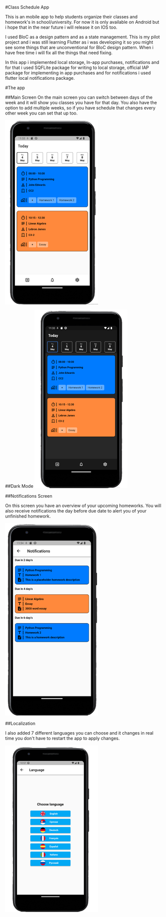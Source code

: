 #Class Schedule App

This is an mobile app to help students organize their classes and homework's in school/university. For now it is only available on Android
but i hope that in the near future i will release it on IOS too.

I used BloC as a design pattern and as a state management. This is my pilot project and i was still learning Flutter as i was
developing it so you might see some things that are unconventional for BloC design pattern. When i have free time i will
fix all the things that need fixing.

In this app i implemented local storage, In-app purchases, notifications and for that i used SQFLite package for writing to local storage,
official IAP package for implementing in app purchases and for notifications i used flutter local notifications package.

#The app

##Main Screen
On the main screen you can switch between days of the week and it will show you classes you have for that day. You also have the
option to add multiple weeks, so if you have schedule that changes every other week you can set that up too.

[<img align="bottom" alt="Visual Studio Code" width="300px" src="gitassets/sc1.png" style="padding-right:10px;" />]()


##Dark Mode
[<img align="bottom" alt="Visual Studio Code" width="300px" src="gitassets/sc2.png" style="padding-right:10px;" />]()

##Notifications Screen

On this screen you have an overview of your upcoming homeworks. You will also receive notifications the day before due date to alert you of your unfinished homework.

[<img align="bottom" alt="Visual Studio Code" width="300px" src="gitassets/sc3.png" style="padding-right:10px;" />]()

##Localization

I also added 7 different languages you can choose and it changes in real time you don't have to restart the app to apply changes.

[<img align="bottom" alt="Visual Studio Code" width="300px" src="gitassets/sc4.png" style="padding-right:10px;" />]()
